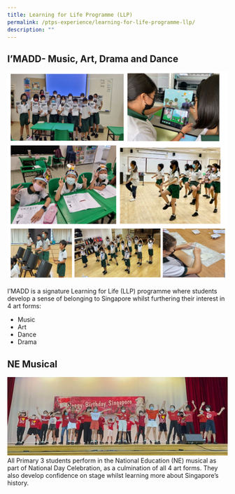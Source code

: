 ```yaml
---
title: Learning for Life Programme (LLP)
permalink: /ptps-experience/learning-for-life-programme-llp/
description: ""
---
```

## I’MADD- Music, Art, Drama and Dance

![](/images/PTPS%20Experience/LLP/LLP1.png)

I’MADD is a signature Learning for Life (LLP) programme where students develop a sense of belonging to Singapore whilst furthering their interest in 4 art forms: 
* Music
* Art
* Dance
* Drama


## NE Musical
![](/images/PTPS%20Experience/LLP/LLP2.jpg)
All Primary 3 students perform in the National Education (NE) musical as part of National Day Celebration, as a culmination of all 4 art forms. They also develop confidence on stage whilst learning more about Singapore’s history.

